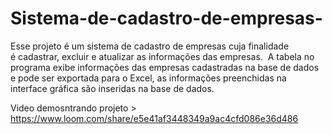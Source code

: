 # Sistema-de-cadastro-de-empresas-
Esse projeto é um sistema de cadastro de empresas cuja finalidade é cadastrar, excluir e atualizar as informações das empresas.   A tabela no programa exibe informações das empresas cadastradas na base de dados e pode ser exportada para o Excel, as informações preenchidas na interface gráfica são inseridas na base de dados.  

Video demosntrando projeto > https://www.loom.com/share/e5e41af3448349a9ac4cfd086e36d486

